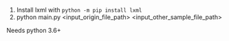 1. Install lxml with `python -m pip install lxml`
2. python main.py <input_origin_file_path> <input_other_sample_file_path>

Needs python 3.6+
